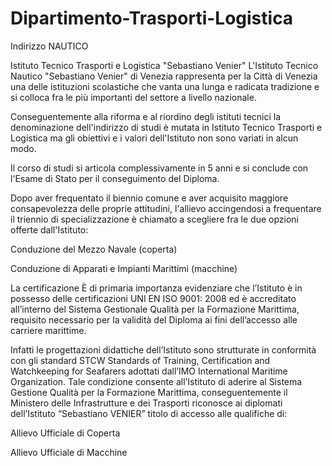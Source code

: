 # Dipartimento-Trasporti-Logistica
Indirizzo NAUTICO

Istituto Tecnico Trasporti e Logistica "Sebastiano Venier"
L'Istituto Tecnico Nautico "Sebastiano Venier" di Venezia rappresenta per la Città di Venezia una delle istituzioni scolastiche che vanta una lunga e radicata tradizione e si colloca fra le più importanti del settore a livello nazionale.

Conseguentemente alla riforma e al riordino degli istituti tecnici la denominazione dell'indirizzo di studi è mutata in Istituto Tecnico Trasporti e Logistica ma gli obiettivi e i valori dell'Istituto non sono variati in alcun modo.

Il corso di studi si articola complessivamente in 5 anni e si conclude con l'Esame di Stato per il conseguimento del Diploma.

Dopo aver frequentato il biennio comune e aver acquisito maggiore consapevolezza delle proprie attitudini, l'allievo accingendosi a frequentare il triennio di specializzazione è chiamato a scegliere fra le due opzioni offerte dall'Istituto:

Conduzione del Mezzo Navale (coperta)

Conduzione di Apparati e Impianti Marittimi (macchine)

  
La certificazione
È di primaria importanza evidenziare che l’Istituto è in possesso delle certificazioni UNI EN ISO 9001: 2008 ed è accreditato all’interno del Sistema Gestionale Qualità per la Formazione Marittima, requisito necessario per la validità del Diploma ai fini dell’accesso alle carriere marittime.

Infatti le progettazioni didattiche dell’Istituto sono strutturate in conformità con gli standard STCW Standards of Training, Certification and Watchkeeping for Seafarers adottati dall’IMO International Maritime Organization. Tale condizione consente all’Istituto di aderire al Sistema Gestione Qualità per la Formazione Marittima, conseguentemente il Ministero delle Infrastrutture e dei Trasporti riconosce ai diplomati dell’Istituto “Sebastiano VENIER” titolo di accesso alle qualifiche di:

Allievo Ufficiale di Coperta

Allievo Ufficiale di Macchine
